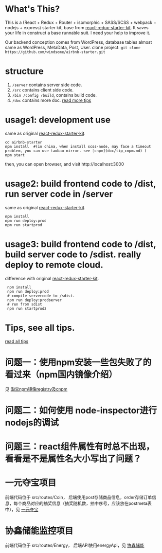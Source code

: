 # What's This?
This is a (React + Redux + Router + isomorphic + SASS/SCSS + webpack + nodejs + express) starter kit, base from [react-redux-starter-kit](https://github.com/davezuko/react-redux-starter-kit). It saves your life in construct a base runnable suit. I need your help to improve it.

Our backend conception comes from WordPress, database tables almost same as WordPress, MetaData, Post, User.
clone project: `git clone https://github.com/windsome/airbnb-starter.git`

# structure
1. `/server` contains server side code.
2. `/src` contains client side code.
3. `/bin /config /build`, contains build code.
4. `/doc` contains more doc. [read more tips](doc/tips.md)


# usage1: development use
same as original [react-redux-starter-kit](https://github.com/davezuko/react-redux-starter-kit).
```
cd airbnb-starter
npm install  #(in china, when install scss-node, may face a timeout problem, you can use taobao mirror. see [cnpm](doc/tip_cnpm.md) )
npm start
```
then, you can open browser, and visit http://localhost:3000

# usage2: build frontend code to /dist, run server code in /server
same as original [react-redux-starter-kit](https://github.com/davezuko/react-redux-starter-kit).
```
npm install
npm run deploy:prod
npm run startprod
```

# usage3: build frontend code to /dist, build server code to /sdist. really deploy to remote cloud.
difference with original [react-redux-starter-kit](https://github.com/davezuko/react-redux-starter-kit).
```
 npm install
 npm run deploy:prod
 # compile servercode to /sdist.
 npm run deploy:prodserver
 # run from sdist
 npm run startprod2
```

# Tips, see all tips.
[read all tips](doc/tips.md)

# 问题一：使用npm安装一些包失败了的看过来（npm国内镜像介绍）
见 [淘宝npm镜像registry及cnpm](doc/tip_cnpm.md)

# 问题二：如何使用 node-inspector进行nodejs的调试

# 问题三：react组件属性有时总不出现，看看是不是属性名大小写出了问题？

# 一元夺宝项目
前端代码位于 src/routes/Coin， 后端使用post存储商品信息，order存储订单信息，每个商品对应的抽奖信息（抽奖随机数，抽中序号，应该放在postmeta表中），见 [一元夺宝](doc/api_coin.md)

# 协鑫储能监控项目
前端代码位于 src/routes/Energy， 后端API使用energyApi，见 [协鑫储能](doc/api_xiexin.md)



